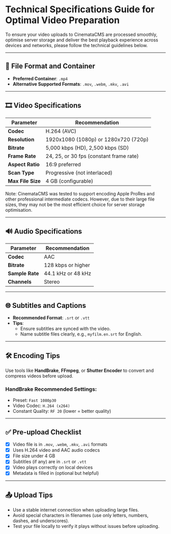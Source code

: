 # Technical Specifications Guide for Optimal Video Preparation

To ensure your video uploads to CinemataCMS are processed smoothly, optimise server storage and deliver the best playback experience across devices and networks, please follow the technical guidelines below.

---

## 📁 File Format and Container

- **Preferred Container**: `.mp4`
- **Alternative Supported Formats**: `.mov`, `.webm`, `.mkv`, `.avi` 

---

## 🎞 Video Specifications

| Parameter         | Recommendation                          |
|------------------|------------------------------------------|
| **Codec**        | H.264 (AVC)                              |
| **Resolution**   | 1920x1080 (1080p) or 1280x720 (720p)     |
| **Bitrate**      | 5,000 kbps (HD), 2,500 kbps (SD)         |
| **Frame Rate**   | 24, 25, or 30 fps (constant frame rate)  |
| **Aspect Ratio** | 16:9 preferred                           |
| **Scan Type**    | Progressive (not interlaced)             |
| **Max File Size**| 4 GB (configurable)                                     |

Note: CinemataCMS was tested to support encoding Apple ProRes and other professional intermediate codecs. However, due to their large file sizes, they may not be the most efficient choice for server storage optimisation.

---

## 🔊 Audio Specifications

| Parameter        | Recommendation             |
|-----------------|-----------------------------|
| **Codec**       | AAC                         |
| **Bitrate**     | 128 kbps or higher          |
| **Sample Rate** | 44.1 kHz or 48 kHz          |
| **Channels**    | Stereo                      |

---

## 🌐 Subtitles and Captions

- **Recommended Format**: `.srt` or `.vtt`
- **Tips**:
  - Ensure subtitles are synced with the video.
  - Name subtitle files clearly, e.g., `myfilm.en.srt` for English.

---

## 🛠 Encoding Tips

Use tools like **HandBrake**, **FFmpeg**, or **Shutter Encoder** to convert and compress videos before upload.

### HandBrake Recommended Settings:
- Preset: `Fast 1080p30`
- Video Codec: `H.264 (x264)`
- Constant Quality: `RF 20` (lower = better quality)

---

## ✅ Pre-upload Checklist

- [x] Video file is in `.mov`, `.webm`, `.mkv`, `.avi` formats  
- [x] Uses H.264 video and AAC audio codecs  
- [x] File size under 4 GB  
- [x] Subtitles (if any) are in `.srt` or `.vtt`  
- [x] Video plays correctly on local devices  
- [x] Metadata is filled in (optional but helpful)  

---

## 📤 Upload Tips

- Use a stable internet connection when uploading large files.
- Avoid special characters in filenames (use only letters, numbers, dashes, and underscores).
- Test your file locally to verify it plays without issues before uploading.
